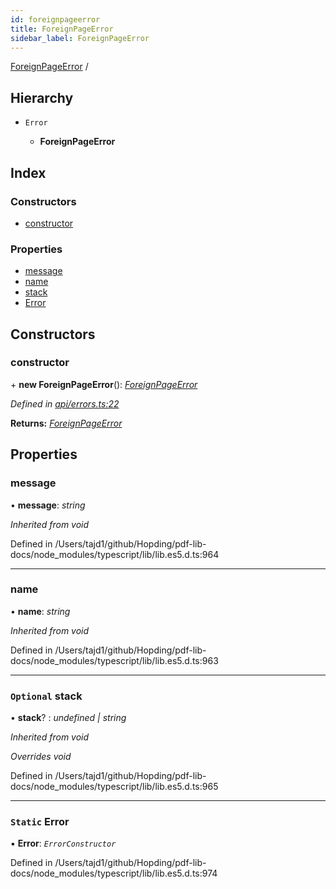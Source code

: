 ```yaml
---
id: foreignpageerror
title: ForeignPageError
sidebar_label: ForeignPageError
---
```


[ForeignPageError](foreignpageerror.md) /

## Hierarchy

* `Error`

  * **ForeignPageError**

## Index

### Constructors

* [constructor](foreignpageerror.md#constructor)

### Properties

* [message](foreignpageerror.md#message)
* [name](foreignpageerror.md#name)
* [stack](foreignpageerror.md#optional-stack)
* [Error](foreignpageerror.md#static-error)

## Constructors

###  constructor

\+ **new ForeignPageError**(): *[ForeignPageError](foreignpageerror.md)*

*Defined in [api/errors.ts:22](https://github.com/Hopding/pdf-lib-docs/blob/36487a6/pdf-lib/src/api/errors.ts#L22)*

**Returns:** *[ForeignPageError](foreignpageerror.md)*

## Properties

###  message

• **message**: *string*

*Inherited from void*

Defined in /Users/tajd1/github/Hopding/pdf-lib-docs/node_modules/typescript/lib/lib.es5.d.ts:964

___

###  name

• **name**: *string*

*Inherited from void*

Defined in /Users/tajd1/github/Hopding/pdf-lib-docs/node_modules/typescript/lib/lib.es5.d.ts:963

___

### `Optional` stack

• **stack**? : *undefined | string*

*Inherited from void*

*Overrides void*

Defined in /Users/tajd1/github/Hopding/pdf-lib-docs/node_modules/typescript/lib/lib.es5.d.ts:965

___

### `Static` Error

▪ **Error**: *`ErrorConstructor`*

Defined in /Users/tajd1/github/Hopding/pdf-lib-docs/node_modules/typescript/lib/lib.es5.d.ts:974
